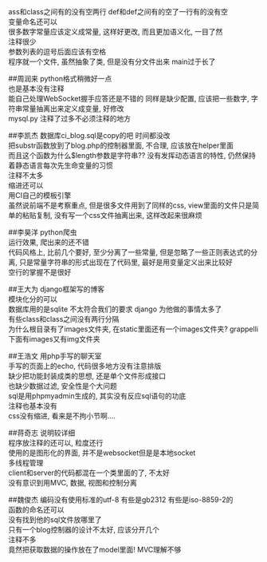 ass和class之间有的没有空两行
def和def之间有的空了一行有的没有空  
变量命名还可以  
很多数字常量应该定义成常量, 这样好更改, 而且更加语义化, 一目了然  
注释很少  
参数列表的逗号后面应该有空格  
程序就一个文件, 虽然抽象了类, 但是没有分文件出来
main过于长了

##周润来
python格式稍微好一点  
也是基本没有注释  
能自己处理WebSocket握手应答还是不错的
同样是缺少配置, 应该把一些数字, 字符串常量抽离出来定义成变量, 好修改  
mysql.py 注释了过多不必须注释的地方  

##李凯杰
数据库ci_blog.sql是copy的吧 时间都没改  
把substr函数放到了blog.php的控制器里面, 不合理, 应该放在helper里面  
而且这个函数为什么$length参数是字符串??
没有发挥动态语言的特性, 仍然保持着静态语言每次先生命变量的习惯  
注释不太多  
缩进还可以  
用CI自己的模板引擎  
虽然说前端不是考察重点, 但是很多文件用到了同样的css, view里面的文件只是简单的粘贴复制, 没有写一个css文件抽离出来, 这样改起来很麻烦  

##李昊洋
python爬虫  
运行效果, 爬出来的还不错  
代码风格上, 比前几个要好, 至少分离了一些常量, 但是忽略了一些正则表达式的分离, 只是常量字符串的形式出现在了代码里, 最好是用变量定义出来比较好  
空行的掌握不是很好  

##王大为
django框架写的博客  
模块化分的可以  
数据库用的是sqlite 不太符合我们的要求
django 为他做的事情太多了  
有些class和class之间没有两行分隔  
为什么根目录有了images文件夹, 在static里面还有一个images文件夹? grappelli下面有images又有img文件夹  

##王浩文
用php手写的聊天室  
手写的页面上的echo, 代码很多地方没有注意排版  
缺少把功能封装成类的思想, 还是单个文件形成接口  
也缺少数据过滤, 安全性是个大问题  
sql是用phpmyadmin生成的, 其实没有反应sql语句的功底  
注释也基本没有  
css没有缩进, 看来是不拘小节啊....

##蒋奇志
说明较详细  
程序放注释的还可以, 粒度还行  
使用的是图形化的界面, 并不是websocket但是是本地socket  
多线程管理  
client和server的代码都混在一个类里面的了, 不太好  
没有意识到用MVC, 数据, 视图和控制分离

##魏俊杰
编码没有使用标准的utf-8 有些是gb2312 有些是iso-8859-2的  
函数的命名还可以  
没有找到他的sql文件放哪里了  
只有一个blog控制器的设计不太好, 应该分开几个  
注释不多  
竟然把获取数据的操作放在了model里面! MVC理解不够  

